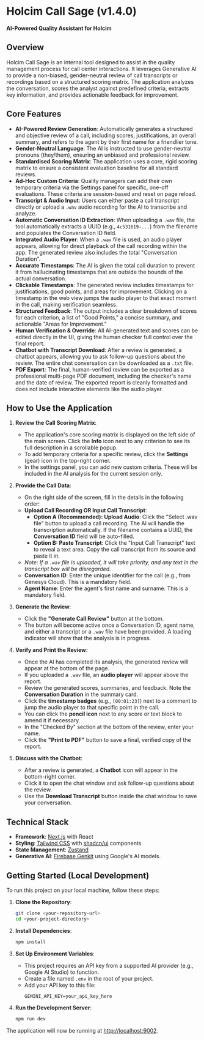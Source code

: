 # Holcim Call Sage (v1.4.0)

**AI-Powered Quality Assistant for Holcim**

## Overview

Holcim Call Sage is an internal tool designed to assist in the quality management process for call center interactions. It leverages Generative AI to provide a non-biased, gender-neutral review of call transcripts or recordings based on a structured scoring matrix. The application analyzes the conversation, scores the analyst against predefined criteria, extracts key information, and provides actionable feedback for improvement.

## Core Features

-   **AI-Powered Review Generation**: Automatically generates a structured and objective review of a call, including scores, justifications, an overall summary, and refers to the agent by their first name for a friendlier tone.
-   **Gender-Neutral Language**: The AI is instructed to use gender-neutral pronouns (they/them), ensuring an unbiased and professional review.
-   **Standardised Scoring Matrix**: The application uses a core, rigid scoring matrix to ensure a consistent evaluation baseline for all standard reviews.
-   **Ad-Hoc Custom Criteria**: Quality managers can add their own temporary criteria via the Settings panel for specific, one-off evaluations. These criteria are session-based and reset on page reload.
-   **Transcript & Audio Input**: Users can either paste a call transcript directly or upload a `.wav` audio recording for the AI to transcribe and analyze.
-   **Automatic Conversation ID Extraction**: When uploading a `.wav` file, the tool automatically extracts a UUID (e.g., `4c531619-...`) from the filename and populates the Conversation ID field.
-   **Integrated Audio Player**: When a `.wav` file is used, an audio player appears, allowing for direct playback of the call recording within the app. The generated review also includes the total "Conversation Duration".
-   **Accurate Timestamps**: The AI is given the total call duration to prevent it from hallucinating timestamps that are outside the bounds of the actual conversation.
-   **Clickable Timestamps**: The generated review includes timestamps for justifications, good points, and areas for improvement. Clicking on a timestamp in the web view jumps the audio player to that exact moment in the call, making verification seamless.
-   **Structured Feedback**: The output includes a clear breakdown of scores for each criterion, a list of "Good Points," a concise summary, and actionable "Areas for Improvement."
-   **Human Verification & Override**: All AI-generated text and scores can be edited directly in the UI, giving the human checker full control over the final report.
-   **Chatbot with Transcript Download**: After a review is generated, a chatbot appears, allowing you to ask follow-up questions about the review. The entire chat conversation can be downloaded as a `.txt` file.
-   **PDF Export**: The final, human-verified review can be exported as a professional multi-page PDF document, including the checker's name and the date of review. The exported report is cleanly formatted and does not include interactive elements like the audio player.

## How to Use the Application

1.  **Review the Call Scoring Matrix**:
    -   The application's core scoring matrix is displayed on the left side of the main screen. Click the **Info** icon next to any criterion to see its full description in a scrollable popup.
    -   To add temporary criteria for a specific review, click the **Settings** (gear) icon in the top-right corner.
    -   In the settings panel, you can add new custom criteria. These will be included in the AI analysis for the current session only.

2.  **Provide the Call Data**:
    -   On the right side of the screen, fill in the details in the following order:
    -   **Upload Call Recording OR Input Call Transcript**:
        -   **Option A (Recommended): Upload Audio**: Click the "Select .wav file" button to upload a call recording. The AI will handle the transcription automatically. If the filename contains a UUID, the **Conversation ID** field will be auto-filled.
        -   **Option B: Paste Transcript**: Click the "Input Call Transcript" text to reveal a text area. Copy the call transcript from its source and paste it in.
    -   *Note: If a `.wav` file is uploaded, it will take priority, and any text in the transcript box will be disregarded.*
    -   **Conversation ID**: Enter the unique identifier for the call (e.g., from Genesys Cloud). This is a mandatory field.
    -   **Agent Name**: Enter the agent's first name and surname. This is a mandatory field.

3.  **Generate the Review**:
    -   Click the **"Generate Call Review"** button at the bottom.
    -   The button will become active once a Conversation ID, agent name, and either a transcript or a `.wav` file have been provided. A loading indicator will show that the analysis is in progress.

4.  **Verify and Print the Review**:
    -   Once the AI has completed its analysis, the generated review will appear at the bottom of the page.
    -   If you uploaded a `.wav` file, an **audio player** will appear above the report.
    -   Review the generated scores, summaries, and feedback. Note the **Conversation Duration** in the summary card.
    -   Click the **timestamp badges** (e.g., `[00:01:23]`) next to a comment to jump the audio player to that specific point in the call.
    -   You can click the **pencil icon** next to any score or text block to amend it if necessary.
    -   In the "Checked By" section at the bottom of the review, enter your name.
    -   Click the **"Print to PDF"** button to save a final, verified copy of the report.

5.  **Discuss with the Chatbot**:
    -   After a review is generated, a **Chatbot** icon will appear in the bottom-right corner.
    -   Click it to open the chat window and ask follow-up questions about the review.
    -   Use the **Download Transcript** button inside the chat window to save your conversation.

## Technical Stack

-   **Framework**: [Next.js](https://nextjs.org/) with React
-   **Styling**: [Tailwind CSS](https://tailwindcss.com/) with [shadcn/ui](https://ui.shadcn.com/) components
-   **State Management**: [Zustand](https://github.com/pmndrs/zustand)
-   **Generative AI**: [Firebase Genkit](https://firebase.google.com/docs/genkit) using Google's AI models.

## Getting Started (Local Development)

To run this project on your local machine, follow these steps:

1.  **Clone the Repository**:
    ```bash
    git clone <your-repository-url>
    cd <your-project-directory>
    ```

2.  **Install Dependencies**:
    ```bash
    npm install
    ```

3.  **Set Up Environment Variables**:
    -   This project requires an API key from a supported AI provider (e.g., Google AI Studio) to function.
    -   Create a file named `.env` in the root of your project.
    -   Add your API key to this file:
        ```
        GEMINI_API_KEY=your_api_key_here
        ```

4.  **Run the Development Server**:
    ```bash
    npm run dev
    ```

The application will now be running at [http://localhost:9002](http://localhost:9002).
